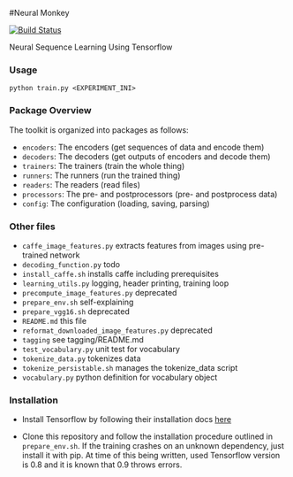 #Neural Monkey

[![Build Status](https://travis-ci.org/ufal/neuralmonkey.svg?branch=master)](https://travis-ci.org/ufal/neuralmonkey)

Neural Sequence Learning Using Tensorflow


### Usage

`python train.py <EXPERIMENT_INI>`

### Package Overview

The toolkit is organized into packages as follows:

- `encoders`: The encoders (get sequences of data and encode them)
- `decoders`: The decoders (get outputs of encoders and decode them)
- `trainers`: The trainers (train the whole thing)
- `runners`: The runners (run the trained thing)
- `readers`: The readers (read files)
- `processors`: The pre- and postprocessors (pre- and postprocess data)
- `config`: The configuration (loading, saving, parsing)

### Other files

- `caffe_image_features.py` extracts features from images using pre-trained network
- `decoding_function.py` todo
- `install_caffe.sh` installs caffe including prerequisites
- `learning_utils.py` logging, header printing, training loop
- `precompute_image_features.py` deprecated
- `prepare_env.sh` self-explaining
- `prepare_vgg16.sh` deprecated
- `README.md` this file
- `reformat_downloaded_image_features.py` deprecated
- `tagging` see tagging/README.md
- `test_vocabulary.py` unit test for vocabulary
- `tokenize_data.py` tokenizes data
- `tokenize_persistable.sh` manages the tokenize_data script
- `vocabulary.py` python definition for vocabulary object

### Installation

- Install Tensorflow by following their installation docs
  [here](https://www.tensorflow.org/versions/r0.8/get_started/os_setup.html#download-and-setup)

- Clone this repository and follow the installation procedure outlined in
`prepare_env.sh`. If the training crashes on an unknown dependency, just install
it with pip. At time of this being written, used Tensorflow version is 0.8 and
it is known that 0.9 throws errors.